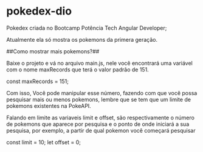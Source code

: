 # pokedex-dio

Pokedex criada no Bootcamp Potência Tech Angular Developer;

Atualmente ela só mostra os pokemons da primera geração.

##Como mostrar mais pokemons?##

Baixe o projeto e vá no arquivo main.js, nele você encontrará uma variável com o nome maxRecords que terá o valor padrão de 151.

const maxRecords = 151;

Com isso, Você pode manipular esse número, fazendo com que você possa pesquisar mais ou menos pokemons, 
lembre que se tem que um limite de pokemons existentes na PokeAPI.

Falando em limite as variaveis limit e offset, são respectivamente o número de pokemons que aparece 
por pesquisa e o ponto de onde iniciará a sua pesquisa, por exemplo, a partir de qual pokemon você começará pesquisar

const limit = 10;
let offset = 0;
